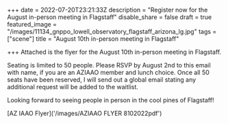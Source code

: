 +++
date = 2022-07-20T23:21:33Z
description = "Register now for the August in-person meeting in Flagstaff"
disable_share = false
draft = true
featured_image = "/images/11134_gnppo_lowell_observatory_flagstaff_arizona_lg.jpg"
tags = ["scene"]
title = "August 10th in-person meeting in Flagstaff"

+++
Attached is the flyer for the August 10th in-person meeting in Flagstaff.

Seating is limited to 50 people.  Please RSVP by August 2nd to this email with name, if you are an AZIAAO member and lunch choice.  Once all 50 seats have been reserved, I will send out a global email stating any additional request will be added to the waitlist.

Looking forward to seeing people in person in the cool pines of Flagstaff!

[AZ IAAO Flyer]('/images/AZIAAO FLYER 8102022pdf')